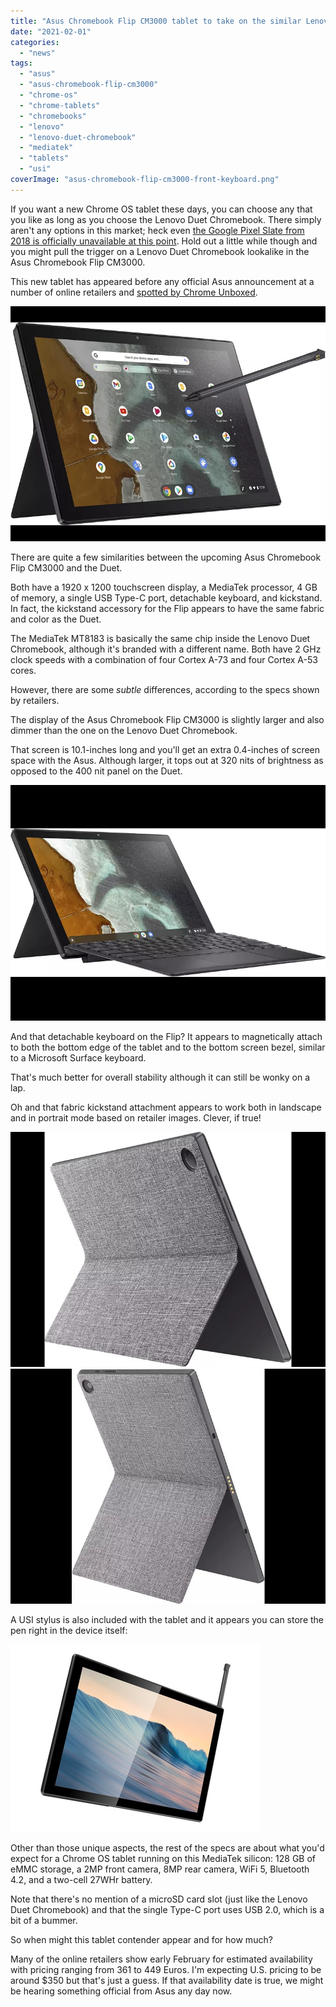```yaml
---
title: "Asus Chromebook Flip CM3000 tablet to take on the similar Lenovo Duet Chromebook"
date: "2021-02-01"
categories: 
  - "news"
tags: 
  - "asus"
  - "asus-chromebook-flip-cm3000"
  - "chrome-os"
  - "chrome-tablets"
  - "chromebooks"
  - "lenovo"
  - "lenovo-duet-chromebook"
  - "mediatek"
  - "tablets"
  - "usi"
coverImage: "asus-chromebook-flip-cm3000-front-keyboard.png"
---
```


If you want a new Chrome OS tablet these days, you can choose any that you like as long as you choose the Lenovo Duet Chromebook. There simply aren't any options in this market; heck even [the Google Pixel Slate from 2018 is officially unavailable at this point](https://9to5google.com/2021/01/29/pixel-slate-out-of-stock-2/). Hold out a little while though and you might pull the trigger on a Lenovo Duet Chromebook lookalike in the Asus Chromebook Flip CM3000.

This new tablet has appeared before any official Asus announcement at a number of online retailers and [spotted by Chrome Unboxed](https://chromeunboxed.com/asus-chromebook-flip-cm3000-tablet-detachable-mediatek).

![](images/asus-chromebook-flip-cm3000-angle-stylus.jpg)

There are quite a few similarities between the upcoming Asus Chromebook Flip CM3000 and the Duet.

Both have a 1920 x 1200 touchscreen display, a MediaTek processor, 4 GB of memory, a single USB Type-C port, detachable keyboard, and kickstand. In fact, the kickstand accessory for the Flip appears to have the same fabric and color as the Duet.

The MediaTek MT8183 is basically the same chip inside the Lenovo Duet Chromebook, although it's branded with a different name. Both have 2 GHz clock speeds with a combination of four Cortex A-73 and four Cortex A-53 cores.

However, there are some _subtle_ differences, according to the specs shown by retailers.

The display of the Asus Chromebook Flip CM3000 is slightly larger and also dimmer than the one on the Lenovo Duet Chromebook.

That screen is 10.1-inches long and you'll get an extra 0.4-inches of screen space with the Asus. Although larger, it tops out at 320 nits of brightness as opposed to the 400 nit panel on the Duet.

![](images/asus-chromebook-flip-cm3000-left-angle.jpg)

And that detachable keyboard on the Flip? It appears to magnetically attach to both the bottom edge of the tablet and to the bottom screen bezel, similar to a Microsoft Surface keyboard.

That's much better for overall stability although it can still be wonky on a lap.

Oh and that fabric kickstand attachment appears to work both in landscape and in portrait mode based on retailer images. Clever, if true!

![](images/asus-chromebook-flip-cm3000-kickstand-landscape.jpg)![](images/asus-chromebook-flip-cm3000-kickstand-portrait.jpg)

A USI stylus is also included with the tablet and it appears you can store the pen right in the device itself:

![](images/asus-chromebook-flip-cm3000-with-stylus.png)

Other than those unique aspects, the rest of the specs are about what you'd expect for a Chrome OS tablet running on this MediaTek silicon: 128 GB of eMMC storage, a 2MP front camera, 8MP rear camera, WiFi 5, Bluetooth 4.2, and a two-cell 27WHr battery.

Note that there's no mention of a microSD card slot (just like the Lenovo Duet Chromebook) and that the single Type-C port uses USB 2.0, which is a bit of a bummer.

So when might this tablet contender appear and for how much?

Many of the online retailers show early February for estimated availability with pricing ranging from 361 to 449 Euros. I'm expecting U.S. pricing to be around $350 but that's just a guess. If that availability date is true, we might be hearing something official from Asus any day now.
